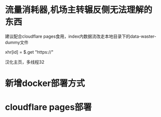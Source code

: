 # 流量消耗器,机场主转辗反侧无法理解的东西

建议配合cloudflare pages食用，index内数据流改走本地目录下的data-waster-dummy文件   


xhr[id] = $.get "https://"


汉化主页，多线程32

# 新增docker部署方式


# cloudflare pages部署
```bash












```




